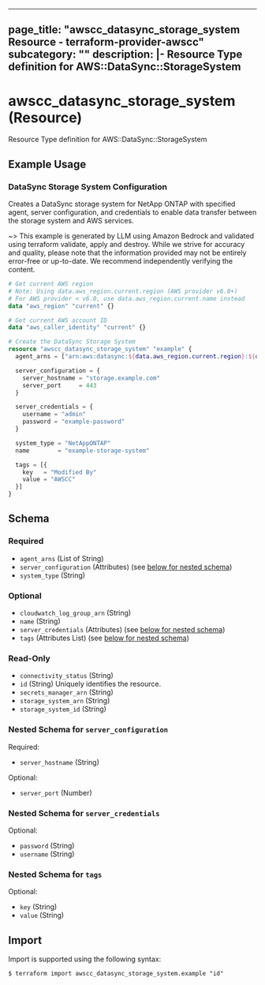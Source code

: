 
---
page_title: "awscc_datasync_storage_system Resource - terraform-provider-awscc"
subcategory: ""
description: |-
  Resource Type definition for AWS::DataSync::StorageSystem
---

# awscc_datasync_storage_system (Resource)

Resource Type definition for AWS::DataSync::StorageSystem

## Example Usage

### DataSync Storage System Configuration

Creates a DataSync storage system for NetApp ONTAP with specified agent, server configuration, and credentials to enable data transfer between the storage system and AWS services.

~> This example is generated by LLM using Amazon Bedrock and validated using terraform validate, apply and destroy. While we strive for accuracy and quality, please note that the information provided may not be entirely error-free or up-to-date. We recommend independently verifying the content.

```terraform
# Get current AWS region
# Note: Using data.aws_region.current.region (AWS provider v6.0+)
# For AWS provider < v6.0, use data.aws_region.current.name instead
data "aws_region" "current" {}

# Get current AWS account ID
data "aws_caller_identity" "current" {}

# Create the DataSync Storage System
resource "awscc_datasync_storage_system" "example" {
  agent_arns = ["arn:aws:datasync:${data.aws_region.current.region}:${data.aws_caller_identity.current.account_id}:agent/agent-example"]

  server_configuration = {
    server_hostname = "storage.example.com"
    server_port     = 443
  }

  server_credentials = {
    username = "admin"
    password = "example-password"
  }

  system_type = "NetAppONTAP"
  name        = "example-storage-system"

  tags = [{
    key   = "Modified By"
    value = "AWSCC"
  }]
}
```

<!-- schema generated by tfplugindocs -->
## Schema

### Required

- `agent_arns` (List of String)
- `server_configuration` (Attributes) (see [below for nested schema](#nestedatt--server_configuration))
- `system_type` (String)

### Optional

- `cloudwatch_log_group_arn` (String)
- `name` (String)
- `server_credentials` (Attributes) (see [below for nested schema](#nestedatt--server_credentials))
- `tags` (Attributes List) (see [below for nested schema](#nestedatt--tags))

### Read-Only

- `connectivity_status` (String)
- `id` (String) Uniquely identifies the resource.
- `secrets_manager_arn` (String)
- `storage_system_arn` (String)
- `storage_system_id` (String)

<a id="nestedatt--server_configuration"></a>
### Nested Schema for `server_configuration`

Required:

- `server_hostname` (String)

Optional:

- `server_port` (Number)


<a id="nestedatt--server_credentials"></a>
### Nested Schema for `server_credentials`

Optional:

- `password` (String)
- `username` (String)


<a id="nestedatt--tags"></a>
### Nested Schema for `tags`

Optional:

- `key` (String)
- `value` (String)

## Import

Import is supported using the following syntax:

```shell
$ terraform import awscc_datasync_storage_system.example "id"
```
